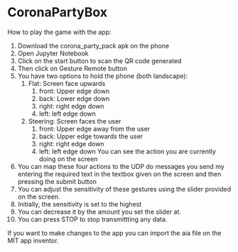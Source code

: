# CoronaPartyBox

How to play the game with the app:
1. Download the corona_party_pack apk on the phone
2. Open Jupyter Notebook
2. Click on the start button to scan the QR code generated
3. Then click on Gesture Remote button
4. You have two options to hold the phone (both landscape):
    1. Flat: Screen face upwards
         1. front: Upper edge down
         2. back: Lower edge down
         3. right: right edge down
         4. left: left edge down
    2. Steering: Screen faces the user
         1. front: Upper edge away from the user
         2. back: Upper edge towards the user
         3. right: right edge down
         4. left: left edge down
You can see the action you are currently doing on the screen
5. You can map these four actions to the UDP do messages you send my entering the required text in the textbox given on the screen and then pressing the submit button 
6. You can adjust the sensitivity of these gestures using the slider provided on the screen.
7. Initially, the sensitivity is set to the highest 
8. You can decrease it by the amount you set the slider at.
9. You can press STOP to stop transmittting any data.
         

If you want to make changes to the app you can import the aia file on the MIT app inventor.
